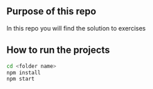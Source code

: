 ## Purpose of this repo
In this repo you will find the solution to exercises

## How to run the projects
```bash
cd <folder name>
npm install
npm start
```